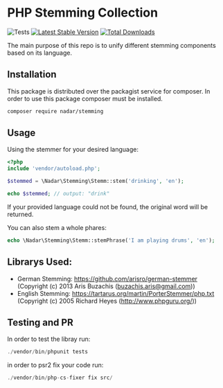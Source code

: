 # PHP Stemming Collection

![Tests](https://github.com/nadar/stemming/workflows/Tests/badge.svg)
[![Latest Stable Version](https://poser.pugx.org/nadar/stemming/v/stable)](https://packagist.org/packages/nadar/stemming)
[![Total Downloads](https://poser.pugx.org/nadar/stemming/downloads)](https://packagist.org/packages/nadar/stemming)

The main purpose of this repo is to unify different stemming components based on its language.

## Installation

This package is distributed over the packagist service for composer. In order to use this package composer must be installed.

```sh
composer require nadar/stemming
```

## Usage

Using the stemmer for your desired language:

```php
<?php
include 'vendor/autoload.php';

$stemmed = \Nadar\Stemming\Stemm::stem('drinking', 'en');

echo $stemmed; // output: "drink"
```

If your provided language could not be found, the original word will be returned.

You can also stem a whole phares:

```php
echo \Nadar\Stemming\Stemm::stemPhrase('I am playing drums', 'en');
```

## Librarys Used:

+ German Stemming: https://github.com/arisro/german-stemmer (Copyright (c) 2013 Aris Buzachis (buzachis.aris@gmail.com))
+ English Stemming: https://tartarus.org/martin/PorterStemmer/php.txt (Copyright (c) 2005 Richard Heyes (http://www.phpguru.org/))

## Testing and PR

In order to test the libray run:

```php
./vendor/bin/phpunit tests
```

in order to psr2 fix your code run:

```php
./vendor/bin/php-cs-fixer fix src/
```
